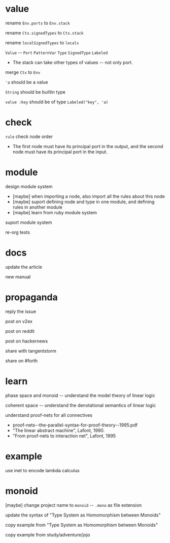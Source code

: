 # value

rename `Env.ports` to `Env.stack`

rename `Ctx.signedTypes` to `Ctx.stack`

rename `localSignedTypes` to `locals`

`Value` -- `Port` `PatternVar` `Type` `SignedType` `Labeled`

- The stack can take other types of values -- not only port.

merge `Ctx` to `Env`

`'a` should be a value

`String` should be builtin type

`value :key` should be of type `Labeled("key", 'a)`

# check

`rule` check node order

- The first node must have its principal port in the output,
  and the second node must have its principal port in the input.

# module

design module system

- [maybe] when importing a node, also import all the rules about this node
- [maybe] suport defining node and type in one module, and defining rules in another module
- [maybe] learn from ruby module system

suport module system

re-org tests

# docs

update the article

new manual

# propaganda

reply the issue

post on v2ex

post on reddit

post on hackernews

share with tangentstorm

share on #forth

# learn

phase space and monoid -- understand the model theory of linear logic

coherent space -- understand the denotational semantics of linear logic

understand proof-nets for all connectives

- proof-nets--the-parallel-syntax-for-proof-theory--1995.pdf
- "The linear abstract machine", Lafont, 1990.
- "From proof-nets to interaction net", Lafont, 1995

# example

use inet to encode lambda calculus

# monoid

[maybe] change project name to `monoid` -- `.mono` as file extension

update the syntax of "Type System as Homomorphism between Monoids"

copy example from "Type System as Homomorphism between Monoids"

copy example from study/adventure/jojo

